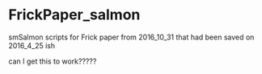 # FrickPaper_salmon
smSalmon scripts for Frick paper from 2016_10_31 that had been saved on 2016_4_25 ish

can I get this to work?????
